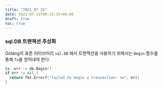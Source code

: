 ```yaml
---
title: "2021 07 31"
date: 2021-07-31T00:15:35+09:00
draft: true
toc: true
---
```


### sql.DB 트랜잭션 추상화

Golang의 표준 라이브러리 `sql.DB` 에서 트랜잭션을 사용하기 위해서는 `Begin` 함수를 통해 `Tx`를 얻어내야 한다.

```go
tx, err := db.Begin()
if err != nil {
  return fmt.Errorf("failed to begin a transaction: %w", err)
}
```
